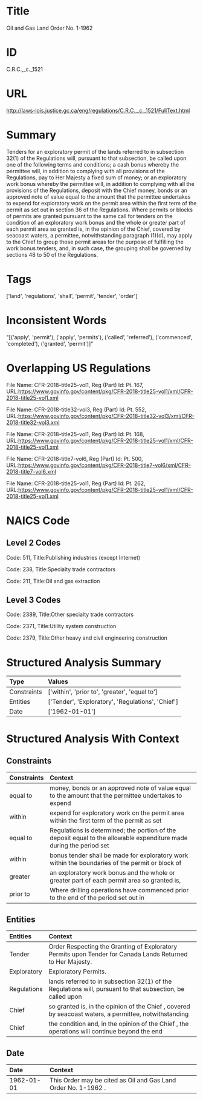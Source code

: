 # Title
Oil and Gas Land Order No. 1-1962


# ID
C.R.C.,_c._1521

# URL
http://laws-lois.justice.gc.ca/eng/regulations/C.R.C.,_c._1521/FullText.html


# Summary
Tenders for an exploratory permit of the lands referred to in subsection 32(1) of the Regulations will, pursuant to that subsection, be called upon one of the following terms and conditions; a cash bonus whereby the permittee will, in addition to complying with all provisions of the Regulations, pay to Her Majesty a fixed sum of money; or an exploratory work bonus whereby the permittee will, in addition to complying with all the provisions of the Regulations, deposit with the Chief money, bonds or an approved note of value equal to the amount that the permittee undertakes to expend for exploratory work on the permit area within the first term of the permit as set out in section 36 of the Regulations.
Where permits or blocks of permits are granted pursuant to the same call for tenders on the condition of an exploratory work bonus and the whole or greater part of each permit area so granted is, in the opinion of the Chief, covered by seacoast waters, a permittee, notwithstanding paragraph (1)(d), may apply to the Chief to group those permit areas for the purpose of fulfilling the work bonus tenders, and, in such case, the grouping shall be governed by sections 48 to 50 of the Regulations.


# Tags
['land', 'regulations', 'shall', 'permit', 'tender', 'order']


# Inconsistent Words
"[('apply', 'permit'), ('apply', 'permits'), ('called', 'referred'), ('commenced', 'completed'), ('granted', 'permit')]"


# Overlapping US Regulations
File Name: CFR-2018-title25-vol1, Reg (Part) Id: Pt. 167, URL:https://www.govinfo.gov/content/pkg/CFR-2018-title25-vol1/xml/CFR-2018-title25-vol1.xml

File Name: CFR-2018-title32-vol3, Reg (Part) Id: Pt. 552, URL:https://www.govinfo.gov/content/pkg/CFR-2018-title32-vol3/xml/CFR-2018-title32-vol3.xml

File Name: CFR-2018-title25-vol1, Reg (Part) Id: Pt. 168, URL:https://www.govinfo.gov/content/pkg/CFR-2018-title25-vol1/xml/CFR-2018-title25-vol1.xml

File Name: CFR-2018-title7-vol6, Reg (Part) Id: Pt. 500, URL:https://www.govinfo.gov/content/pkg/CFR-2018-title7-vol6/xml/CFR-2018-title7-vol6.xml

File Name: CFR-2018-title25-vol1, Reg (Part) Id: Pt. 262, URL:https://www.govinfo.gov/content/pkg/CFR-2018-title25-vol1/xml/CFR-2018-title25-vol1.xml




# NAICS Code
## Level 2 Codes
Code: 511, Title:Publishing industries (except Internet)

Code: 238, Title:Specialty trade contractors

Code: 211, Title:Oil and gas extraction




## Level 3 Codes
Code: 2389, Title:Other specialty trade contractors

Code: 2371, Title:Utility system construction

Code: 2379, Title:Other heavy and civil engineering construction







# Structured Analysis Summary
| Type        | Values                                            |
|:------------|:--------------------------------------------------|
| Constraints | ['within', 'prior to', 'greater', 'equal to']     |
| Entities    | ['Tender', 'Exploratory', 'Regulations', 'Chief'] |
| Date        | ['1962-01-01']                                    |


# Structured Analysis With Context
 


## Constraints
| Constraints   | Context                                                                                                             |
|:--------------|:--------------------------------------------------------------------------------------------------------------------|
| equal to      | money, bonds or an approved note of value equal to the amount that the permittee undertakes to expend               |
| within        | expend for exploratory work on the permit area within the first term of the permit as set                           |
| equal to      | Regulations is determined; the portion of the deposit equal to the allowable expenditure made during the period set |
| within        | bonus tender shall be made for exploratory work within the boundaries of the permit or block of                     |
| greater       | an exploratory work bonus and the whole or greater part of each permit area so granted is,                          |
| prior to      | Where drilling operations have commenced  prior to the end of the period set out in                                 |


## Entities
| Entities    | Context                                                                                                     |
|:------------|:------------------------------------------------------------------------------------------------------------|
| Tender      | Order Respecting the Granting of Exploratory Permits upon Tender  for Canada Lands Returned to Her Majesty. |
| Exploratory | Exploratory  Permits.                                                                                       |
| Regulations | lands referred to in subsection 32(1) of the Regulations will, pursuant to that subsection, be called upon  |
| Chief       | so granted is, in the opinion of the Chief , covered by seacoast waters, a permittee, notwithstanding       |
| Chief       | the condition and, in the opinion of the Chief , the operations will continue beyond the end                |


## Date
| Date       | Context                                                         |
|:-----------|:----------------------------------------------------------------|
| 1962-01-01 | This Order may be cited as  Oil and Gas Land Order No. 1-1962 . |


